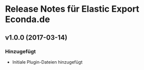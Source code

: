 # Release Notes für Elastic Export Econda.de

## v1.0.0 (2017-03-14)

### Hinzugefügt
- Initiale Plugin-Dateien hinzugefügt